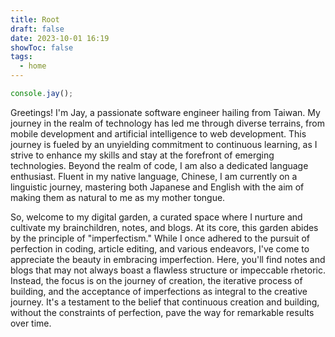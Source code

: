 ```yaml
---
title: Root
draft: false
date: 2023-10-01 16:19
showToc: false
tags:
  - home
--- 
```


```js title="index.js"
console.jay();
```

Greetings! I'm Jay, a passionate software engineer hailing from Taiwan. My journey in the realm of technology has led me through diverse terrains, from mobile development and artificial intelligence to web development. This journey is fueled by an unyielding commitment to continuous learning, as I strive to enhance my skills and stay at the forefront of emerging technologies. Beyond the realm of code, I am also a dedicated language enthusiast. Fluent in my native language, Chinese, I am currently on a linguistic journey, mastering both Japanese and English with the aim of making them as natural to me as my mother tongue.

So, welcome to my digital garden, a curated space where I nurture and cultivate my brainchildren, notes, and blogs. At its core, this garden abides by the principle of "imperfectism." While I once adhered to the pursuit of perfection in coding, article editing, and various endeavors, I've come to appreciate the beauty in embracing imperfection. Here, you'll find notes and blogs that may not always boast a flawless structure or impeccable rhetoric. Instead, the focus is on the journey of creation, the iterative process of building, and the acceptance of imperfections as integral to the creative journey. It's a testament to the belief that continuous creation and building, without the constraints of perfection, pave the way for remarkable results over time.

